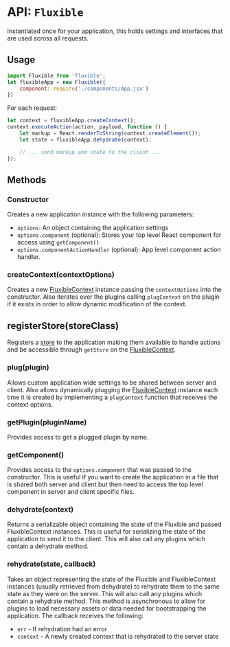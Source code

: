 # API: `Fluxible`

Instantiated once for your application, this holds settings and interfaces that are used across all requests.

## Usage

```js
import Fluxible from 'fluxible';
let fluxibleApp = new Fluxible({
    component: require('./components/App.jsx')
})
```

For each request:

```js
let context = fluxibleApp.createContext();
context.executeAction(action, payload, function () {
    let markup = React.renderToString(context.createElement());
    let state = fluxibleApp.dehydrate(context);

    // ... send markup and state to the client ...
});
```

## Methods

### Constructor

Creates a new application instance with the following parameters:

 * `options`: An object containing the application settings
 * `options.component` (optional): Stores your top level React component for access using `getComponent()`
 * `options.componentActionHandler` (optional): App level component action handler.

### createContext(contextOptions)

Creates a new [FluxibleContext](FluxibleContext.md) instance passing the `contextOptions` into the constructor. Also iterates over the plugins calling `plugContext` on the plugin if it exists in order to allow dynamic modification of the context.

## registerStore(storeClass)

Registers a [store](Stores.md) to the application making them available to handle actions and be accessible through `getStore` on the [FluxibleContext](FluxibleContext.md).

### plug(plugin)

Allows custom application wide settings to be shared between server and client. Also allows dynamically plugging the [FluxibleContext](FluxibleContext.md) instance each time it is created by implementing a `plugContext` function that receives the context options.

### getPlugin(pluginName)

Provides access to get a plugged plugin by name.

### getComponent()

Provides access to the `options.component` that was passed to the constructor. This is useful if you want to create the application in a file that is shared both server and client but then need to access the top level component in server and client specific files.

### dehydrate(context)

Returns a serializable object containing the state of the Fluxible and passed FluxibleContext instances. This is useful for serializing the state of the application to send it to the client. This will also call any plugins which contain a dehydrate method.

### rehydrate(state, callback)

Takes an object representing the state of the Fluxible and FluxibleContext instances (usually retrieved from dehydrate) to rehydrate them to the same state as they were on the server. This will also call any plugins which contain a rehydrate method. This method is asynchronous to allow for plugins to load necessary assets or data needed for bootstrapping the application. The callback receives the following:

 * `err` - If rehydration had an error
 * `context` - A newly created context that is rehydrated to the server state
